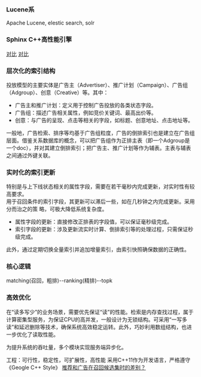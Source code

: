 ### Lucene系

Apache Lucene, elestic search, solr

### Sphinx C++高性能引擎

[对比](http://youzhixueyuan.com/comparison-of-open-source-search-engine-selection.html)
[对比](http://www.sphinxsearch.org/archives/492)

### 层次化的索引结构

投放模型的主要实体是广告主（Advertiser）、推广计划（Campaign）、广告组（Adgroup）、创意（Creative）等。其中：

- 广告主和推广计划：定义用于控制广告投放的各类状态字段。
- 广告组：描述广告相关属性，例如竞价关键词、最高出价等。
- 创意：与广告的呈现、点击等相关的字段，如标题、创意地址、点击地址等。

一般地，广告检索、排序等均基于广告组粒度，广告的倒排索引也是建立在广告组层面。借鉴关系数据库的概念，可以把广告组作为正排主表（即一个Adgroup是一个doc），并对其建立倒排索引；把广告主、推广计划等作为辅表。主表与辅表之间通过外键关联。

### 实时化的索引更新

特别是与上下线状态相关的属性字段，需要在若干毫秒内完成更新，对实时性有较高要求。  
用于召回条件的索引字段，其更新可以滞后一些，如在几秒钟之内完成更新。采用分而治之的策  略，可极大降低系统复杂度。

+ 属性字段的更新：直接修改正排表的字段值，可以保证毫秒级完成。
+ 索引字段的更新：涉及更新流实时计算、倒排索引等的处理过程，只需保证秒级完成。

此外，通过定期切换全量索引并追加增量索引，由索引快照确保数据的正确性。

### 核心逻辑

matching(召回，粗排)--ranking(精排)--topk

### 高效优化

在“读多写少”的业务场景，需要优先保证“读”的性能。检索是内存查找过程，属于计算密集型服务，为保证CPU的高并发，一般设计为无锁结构。可采用“一写多读”和延迟删除等技术，确保系统高效稳定运转。此外，巧妙利用数组结构，也进一步优化了读取性能。

为提升系统的吞吐量，多个模块实现服务端异步化。

工程：可行性，稳定性，可扩展性，高性能
采用C++11作为开发语言，严格遵守《Geogle C++ Style》
[推荐和广告在召回候选集时的差别？](https://www.zhihu.com/question/56781383)